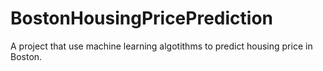 # BostonHousingPricePrediction
A project that use machine learning algotithms to predict housing price in Boston.
